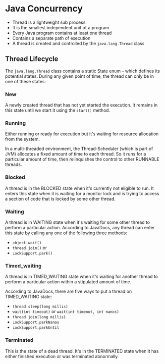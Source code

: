 # Java Concurrency

- Thread is a lightweight sub process
- It is the smallest independent unit of a program
- Every Java program contains at least one thread
- Contains a separate path of execution
- A thread is created and controlled by the `java.lang.Thread` class

## Thread Lifecycle

The `java.lang.Thread` class contains a static State enum – which defines its potential states. During any given point of time, the thread can only be in one of these states:

### New

A newly created thread that has not yet started the execution. It remains in this state until we start it using the `start()` method.

### Running

Either running or ready for execution but it's waiting for resource allocation from the system.

In a multi-threaded environment, the Thread-Scheduler (which is part of JVM) allocates a fixed amount of time to each thread. So it runs for a particular amount of time, then relinquishes the control to other RUNNABLE threads.

### Blocked

A thread is in the BLOCKED state when it's currently not eligible to run. It enters this state when it is waiting for a monitor lock and is trying to access a section of code that is locked by some other thread.

### Waiting

A thread is in WAITING state when it's waiting for some other thread to perform a particular action. According to JavaDocs, any thread can enter this state by calling any one of the following three methods:

- `object.wait()`
- `thread.join()` or
- `LockSupport.park()`

### Timed_waiting

A thread is in TIMED_WAITING state when it's waiting for another thread to perform a particular action within a stipulated amount of time.

According to JavaDocs, there are five ways to put a thread on TIMED_WAITING state:

- `thread.sleep(long millis)`
- `wait(int timeout)` or `wait(int timeout, int nanos)`
- `thread.join(long millis)`
- `LockSupport.parkNanos`
- `LockSupport.parkUntil`

### Terminated

This is the state of a dead thread. It's in the TERMINATED state when it has either finished execution or was terminated abnormally.